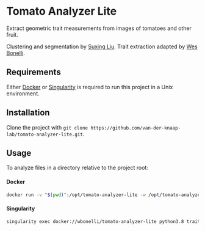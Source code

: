 # Tomato Analyzer Lite

Extract geometric trait measurements from images of tomatoes and other fruit.

Clustering and segmentation by [Suxing Liu](https://github.com/lsx1980/plant-image-analysis). Trait extraction adapted by [Wes Bonelli](mailto:wbonelli@uga.edu).

## Requirements

Either [Docker](https://www.docker.com/) or [Singularity](https://sylabs.io/singularity/) is required to run this project in a Unix environment.

## Installation

Clone the project with `git clone https://github.com/van-der-knaap-lab/tomato-analyzer-lite.git`.

## Usage

To analyze files in a directory relative to the project root:

#### Docker

```bash
docker run -v "$(pwd)":/opt/tomato-analyzer-lite -w /opt/tomato-analyzer-lite wbonelli/tomato-analyzer-lite python3.8 /opt/tomato-analyzer-lite/trait_extract_parallel.py -i input/directory -o output/directory -ft jpg
```

#### Singularity

```bash
singularity exec docker://wbonelli/tomato-analyzer-lite python3.8 trait_extract_parallel.py -i /input/directory -o output/directory -ft jpg
```
